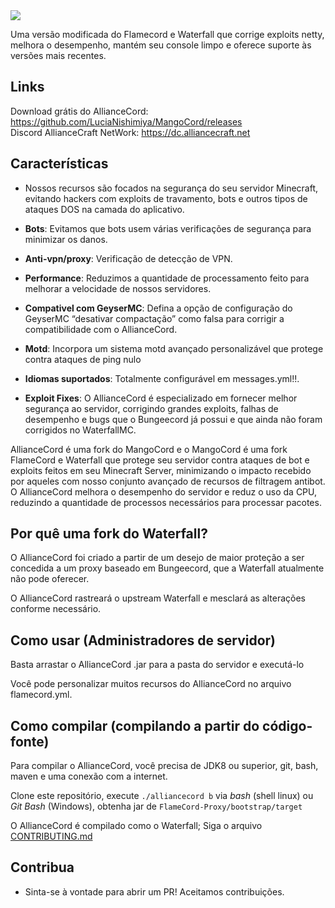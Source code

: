 
<img src="https://alliancecraft.net/imagens/AllianceCord.png" />

Uma versão modificada do Flamecord e Waterfall que corrige exploits netty, melhora o desempenho, mantém seu console limpo e oferece suporte às versões mais recentes.

## Links
Download grátis do AllianceCord:
https://github.com/LuciaNishimiya/MangoCord/releases
<br>
Discord AllianceCraft NetWork:
https://dc.alliancecraft.net

## Características
* Nossos recursos são focados na segurança do seu servidor Minecraft, evitando hackers com exploits de travamento, bots e outros tipos de ataques DOS na camada do aplicativo.

* **Bots**: Evitamos que bots usem várias verificações de segurança para minimizar os danos.

* **Anti-vpn/proxy**: Verificação de detecção de VPN.

* **Performance**: Reduzimos a quantidade de processamento feito para melhorar a velocidade de nossos servidores.

* **Compativel com GeyserMC**: Defina a opção de configuração do GeyserMC “desativar compactação” como falsa para corrigir a compatibilidade com o AllianceCord.

* **Motd**: Incorpora um sistema motd avançado personalizável que protege contra ataques de ping nulo

* **Idiomas suportados**: Totalmente configurável em messages.yml!!.

* **Exploit Fixes**: O AllianceCord é especializado em fornecer melhor segurança ao servidor, corrigindo grandes exploits, falhas de desempenho e bugs que o Bungeecord já possui e que ainda não foram corrigidos no WaterfallMC.



AllianceCord é uma fork do MangoCord e o MangoCord é uma fork FlameCord e Waterfall que protege seu servidor contra ataques de bot e exploits feitos em seu Minecraft Server, minimizando o impacto recebido por aqueles com nosso conjunto avançado de recursos de filtragem antibot. O AllianceCord melhora o desempenho do servidor e reduz o uso da CPU, reduzindo a quantidade de processos necessários para processar pacotes.



## Por quê uma fork do Waterfall?

O AllianceCord foi criado a partir de um desejo de maior proteção a ser concedida a um proxy baseado em Bungeecord, que a Waterfall atualmente não pode oferecer.

O AllianceCord rastreará o upstream Waterfall e mesclará as alterações conforme necessário.

## Como usar (Administradores de servidor)

Basta arrastar o AllianceCord .jar para a pasta do servidor e executá-lo

Você pode personalizar muitos recursos do AllianceCord no arquivo flamecord.yml.

## Como compilar (compilando a partir do código-fonte)

Para compilar o AllianceCord, você precisa de JDK8 ou superior, git, bash, maven e uma conexão com a internet.

Clone este repositório, execute `./alliancecord b` via *bash* (shell linux) ou *Git Bash* (Windows), obtenha jar de `FlameCord-Proxy/bootstrap/target`

O AllianceCord é compilado como o Waterfall; Siga o arquivo [CONTRIBUTING.md](https://github.com/2lstudios-mc/FlameCord/blob/master/CONTRIBUTING.md)

## Contribua

* Sinta-se à vontade para abrir um PR! Aceitamos contribuições.
